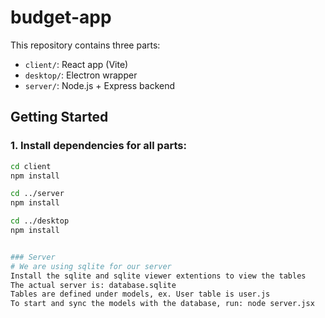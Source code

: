 # budget-app

This repository contains three parts:
- `client/`: React app (Vite)
- `desktop/`: Electron wrapper
- `server/`: Node.js + Express backend

## Getting Started

### 1. Install dependencies for all parts:

```bash
cd client
npm install

cd ../server
npm install

cd ../desktop
npm install


### Server
# We are using sqlite for our server
Install the sqlite and sqlite viewer extentions to view the tables
The actual server is: database.sqlite
Tables are defined under models, ex. User table is user.js
To start and sync the models with the database, run: node server.jsx